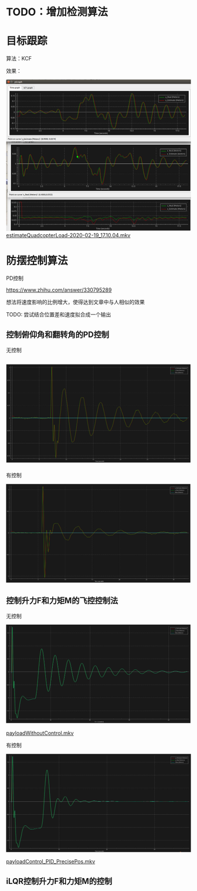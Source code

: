 # TODO：增加检测算法



# 目标跟踪

算法：KCF

效果：

![xyzEstimation](README.assets/xyzEstimation_KCF.png) [estimateQuadcopterLoad-2020-02-19_17.10.04.mkv](videos/estimateQuadcopterLoad-2020-02-19_17.10.04.mkv) 

# 防摆控制算法

PD控制

https://www.zhihu.com/answer/330795289

想法将速度影响的比例增大，使得达到文章中与人相似的效果

TODO: 尝试结合位置差和速度拟合成一个输出



## 控制俯仰角和翻转角的PD控制

无控制

## ![xvControl](README.assets/without_xvControl.png)

有控制

![xvControl](README.assets/xvControl.png)

## 控制升力F和力矩M的飞控控制法

无控制

![payloadWithoutControl_PrecisePos](README.assets/payloadWithoutControl_PrecisePos.png)

 [payloadWithoutControl.mkv](videos/payloadWithoutControl.mkv) 

有控制

![payloadControl_PrecisePos](README.assets/payloadControl_PrecisePos.png)

 [payloadControl_PID_PrecisePos.mkv](videos/payloadControl_PID_PrecisePos.mkv) 

## iLQR控制升力F和力矩M的控制